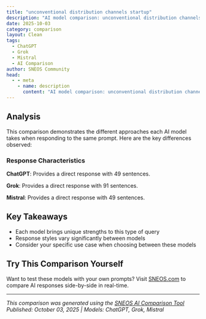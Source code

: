 ```yaml
---
title: "unconventional distribution channels startup"
description: "AI model comparison: unconventional distribution channels startup..."
date: 2025-10-03
category: comparison
layout: Clean
tags:
  - ChatGPT
  - Grok
  - Mistral
  - AI Comparison
author: SNEOS Community
head:
  - - meta
    - name: description
      content: "AI model comparison: unconventional distribution channels startup..."
---
```


<ChatComparison
  title="unconventional distribution channels startup"
  prompt="unconventional distribution channels startup"
  :responses='{"ChatGPT": "Sure! If you\u0027re looking to explore **unconventional distribution channels** for a startup, here are some ideas and strategies that can help differentiate your brand and reach customers in unique ways:\n\n### What Are Unconventional Distribution Channels?\nUnconventional distribution channels are alternative methods of delivering your product or service to customers that differ from traditional retail, wholesale, or direct sales approaches. These channels often leverage creativity, technology, partnerships, or new trends to tap into overlooked markets or customer segments.\n\n---\n\n## Unconventional Distribution Channels for Startups\n\n### 1. **Pop-Up Shops \u0026 Temporary Installations**\n- Set up short-term retail spaces in malls, events, or popular urban spots.\n- Creates buzz and urgency.\n- Great for testing new markets without long-term commitment.\n\n### 2. **Subscription Boxes \u0026 Curated Bundles**\n- Partner with existing subscription box services or create your own.\n- Reach niche audiences interested in curated experiences.\n- Good for products like food, beauty, gadgets, and lifestyle goods.\n\n### 3. **Social Media Shopping \u0026 Live Selling**\n- Use Instagram Shops, Facebook Marketplace, TikTok Shopping.\n- Host live streams where users can buy products directly.\n- Engage customers interactively.\n\n### 4. **Collaborations with Non-Competing Brands**\n- Bundle your product with complementary brands.\n- Cross-promote to each other\u2019s customers.\n- Example: A startup selling eco-friendly water bottles collaborates with a yoga apparel brand.\n\n### 5. **Experiential Marketing \u0026 Events**\n- Host workshops, classes, or events featuring your product.\n- Examples: cooking demos for food products, or fitness classes for wellness products.\n- Helps build community and loyalty.\n\n### 6. **Mobile Distribution Units**\n- Trailer trucks or bikes that bring your product directly to busy places or events.\n- Useful for food startups, cosmetics, or tech demos.\n- Can be used for guerrilla marketing campaigns.\n\n### 7. **Alternative Retail Spaces**\n- Place products in non-traditional venues like gyms, salons, offices, airports, or co-working spaces.\n- Reach customers where they already spend time.\n\n### 8. **In-App or Software Integration**\n- Embed your product or service inside other popular apps or platforms.\n- For example, a startup with a fitness tracker that integrates with major health apps.\n- Makes distribution seamless and adds value.\n\n### 9. **Affiliate \u0026 Influencer Networks**\n- Empower influencers or micro-influencers with exclusive products or unique codes.\n- Use affiliate marketing to incentivize distribution.\n- Expands reach through trusted voices.\n\n### 10. **Community \u0026 Peer-to-Peer Sharing**\n- Use a referral or ambassador program encouraging customers to distribute or resell.\n- Examples: Community groups, local meetups, or friend-based sharing.\n\n---\n\n## Tips for Selecting and Implementing Your Channels:\n- **Know your customer:** Choose channels where your target audience frequents or interacts.\n- **Test \u0026 Iterate:** Start small, measure success, and refine your approach.\n- **Create partnerships:** Leverage existing platforms or brands for mutual growth.\n- **Leverage technology:** Use digital tools to track sales and feedback from unconventional channels.\n- **Maintain brand experience:** Ensure the channel aligns with your brand voice and customer experience.\n\n---\n\nIf you want, I can help you brainstorm unconventional distribution channels tailored specifically to your startup\u2019s industry or product. Just let me know!", "Grok": "Starting a business with unconventional distribution channels can be an innovative way to reach customers, differentiate from competitors, and potentially reduce costs. Unconventional distribution channels refer to non-traditional methods of getting a product or service to the end consumer, often bypassing standard retail or online platforms. Below, I outline the concept, key strategies, and considerations for a startup leveraging unconventional distribution channels.\n\n---\n\n### **What Are Unconventional Distribution Channels?**\nThese are innovative or non-standard ways of delivering products or services to customers. Examples include:\n- **Direct-to-Consumer (DTC) Models**: Cutting out middlemen like retailers or distributors to sell directly via subscriptions, pop-up shops, or social media platforms.\n- **Community-Based Distribution**: Using local communities, influencers, or niche groups to distribute products.\n- **Crowdsourcing or Peer-to-Peer (P2P) Networks**: Leveraging users or independent agents to sell or distribute products (e.g., Tupperware\u0027s party model or modern P2P platforms like Airbnb).\n- **Experiential or Event-Based Channels**: Selling through immersive experiences, festivals, or temporary pop-up events.\n- **Partnerships with Non-Traditional Outlets**: Collaborating with unconventional partners, such as gyms, salons, or coworking spaces, to distribute products.\n- **Gamification or Viral Loops**: Encouraging users to distribute or promote products through rewards, referrals, or interactive campaigns.\n\n---\n\n### **Steps to Build a Startup with Unconventional Distribution Channels**\n\n#### 1. **Identify a Niche and Target Audience**\n - Focus on a specific customer segment that may not be well-served by traditional channels.\n - Research their behaviors, preferences, and pain points to understand where they congregate and how they make purchasing decisions.\n - Example: A startup selling eco-friendly personal care products might target environmentally conscious consumers through partnerships with yoga studios or zero-waste communities.\n\n#### 2. **Develop a Unique Value Proposition (UVP)**\n - Your unconventional distribution channel should tie into your UVP. For instance, if your channel is community-driven, emphasize trust, exclusivity, or local impact.\n - Example: A food startup could use a farm-to-table subscription model, delivering directly from local farmers to consumers, emphasizing freshness and sustainability.\n\n#### 3. **Choose an Unconventional Distribution Channel**\n - **Social Media Marketplaces or Influencer Networks**: Use platforms like Instagram or TikTok to sell directly through shoppable posts or influencer collaborations.\n - **Pop-Up Shops or Mobile Stores**: Create temporary or mobile retail experiences in high-traffic or unexpected locations (e.g., food trucks, pop-up boutiques in unusual venues).\n - **Subscription or Membership Models**: Deliver curated products or experiences to a loyal customer base on a recurring basis (e.g., wine clubs, mystery boxes).\n - **Non-Traditional Retail Partnerships**: Partner with unconventional locations like airports, universities, or fitness centers to place your products.\n - **Crowd-Powered Distribution**: Use a network of gig workers, micro-entrepreneurs, or community members to distribute products (similar to DoorDash or Avon).\n\n#### 4. **Test and Validate the Channel**\n - Run small-scale pilot programs to test the effectiveness of the distribution channel.\n - Gather feedback on customer acquisition costs (CAC), customer satisfaction, and scalability.\n - Example: A startup selling handmade jewelry might test a pop-up shop at a local festival to gauge interest before committing to a broader network of events.\n\n#### 5. **Leverage Technology and Data**\n - Use tech tools like CRM software, social media analytics, or geolocation services to optimize your distribution strategy.\n - Track customer behavior to refine your approach and personalize offerings.\n - Example: A startup distributing niche snacks via vending machines in coworking spaces could use data to determine high-demand locations and restock efficiently.\n\n#### 6. **Build Community and Trust**\n - Unconventional channels often rely on word-of-mouth and community engagement.\n - Focus on storytelling, transparency, and creating emotional connections with customers.\n - Example: A startup distributing artisanal coffee might host tasting events at local farmers\u0027 markets to build a loyal following.\n\n#### 7. **Scale Strategically**\n - Once validated, scale your distribution channel by expanding geographically, partnering with more unconventional outlets, or diversifying your approach.\n - Be cautious of overextending resources or diluting the uniqueness of your channel.\n - Example: A subscription-based startup might scale by partnering with complementary brands to offer bundled products after establishing a core customer base.\n\n---\n\n### **Examples of Startups Using Unconventional Distribution Channels**\n1. **Dollar Shave Club**:\n - **Channel**: Direct-to-consumer subscription model with viral marketing on social media.\n - **Why It Worked**: Bypassed traditional retail and built a brand through humor and convenience, delivering razors straight to customers\u2019 doors.\n2. **Warby Parker**:\n - **Channel**: Started with a \u201CHome Try-On\u201D program alongside an online-only model, later introducing pop-up shops and partnerships with boutiques.\n - **Why It Worked**: Made buying glasses experiential and convenient without relying on traditional eyewear stores.\n3. **Glossier**:\n - **Channel**: Leveraged Instagram and a community of beauty enthusiasts for word-of-mouth distribution, later adding pop-up experiences.\n - **Why It Worked**: Focused on customer feedback and built a cult following through social engagement rather than traditional advertising.\n4. **Farmgirl Flowers**:\n - **Channel**: Direct delivery of curated flower arrangements, initially through a bike messenger service in San Francisco.\n - **Why It Worked**: Cut out florist middlemen and created a personalized, sustainable delivery experience.\n\n---\n\n### **Challenges of Unconventional Distribution Channels for Startups**\n1. **Scalability Issues**:\n - Non-traditional channels may be difficult to scale compared to established retail or e-commerce platforms.\n - Solution: Start small, test rigorously, and build infrastructure gradually.\n2. **Higher Customer Acquisition Costs**:\n - Reaching niche audiences or building awareness for an unconventional model can be expensive initially.\n - Solution: Focus on organic growth through community building and referrals.\n3. **Logistical Complexities**:\n - Managing pop-ups, partnerships, or direct delivery can be operationally challenging.\n - Solution: Use technology (e.g., delivery apps, inventory management tools) to streamline operations.\n4. **Brand Perception Risks**:\n - Unconventional channels might confuse customers or lack the credibility of established platforms.\n - Solution: Invest in branding and storytelling to communicate the value of your approach.\n\n---\n\n### **Key Tips for Success**\n- **Stay Customer-Centric**: Design your distribution channel around customer convenience and delight.\n- **Experiment and Iterate**: Be willing to pivot if a channel isn\u2019t working as expected\u2014flexibility is key for startups.\n- **Build Partnerships**: Collaborate with businesses or communities that align with your brand to expand reach.\n- **Focus on Storytelling**: Use your unconventional channel as a unique selling point in your marketing narrative.\n- **Monitor Metrics**: Track key performance indicators (KPIs) like customer lifetime value (CLV), retention rates, and distribution costs.\n\n---\n\n### **Industries Ripe for Unconventional Distribution Channels**\n1. **Food and Beverage**: Farm-to-table deliveries, food trucks, or subscription meal kits.\n2. **Fashion and Beauty**: Pop-up shops, social media marketplaces, or stylist-led distribution.\n3. **Health and Wellness**: Partnerships with gyms, yoga studios, or wellness retreats for product placement.\n4. **Tech and Gadgets**: Crowdsourced distribution, tech meetups, or gamified referral programs.\n5. **Sustainable Products**: Community-driven models, zero-waste stores, or eco-friendly events.\n\n---\n\nBy focusing on creativity and customer needs, a startup leveraging unconventional distribution channels can carve out a unique market position. If you have a specific industry or product in mind, I can help brainstorm tailored distribution ideas or refine your strategy further! Let me know.", "Mistral": "Unconventional distribution channels can be a game-changer for startups looking to reach new markets, reduce costs, or differentiate themselves from competitors. Here are some innovative distribution strategies and channels that startups might consider:\n\n### 1. **Direct-to-Consumer (D2C) Models**\n - **Subscription Boxes:** Offer a curated selection of products delivered on a regular basis.\n - **Pop-Up Shops:** Temporary retail spaces that create a sense of urgency and exclusivity.\n - **Online Marketplaces:** Utilize platforms like Etsy, Amazon, or eBay to reach a broader audience.\n\n### 2. **Partnerships and Collaborations**\n - **Co-Branding:** Partner with complementary brands to create joint products or marketing campaigns.\n - **Influencer Marketing:** Collaborate with social media influencers to promote your products.\n - **Corporate Partnerships:** Team up with larger corporations for distribution through their established channels.\n\n### 3. **Community and Grassroots Marketing**\n - **Local Events:** Participate in local fairs, festivals, and community events to build a local customer base.\n - **Word-of-Mouth:** Encourage satisfied customers to refer their friends and family.\n - **User-Generated Content:** Leverage content created by your customers to promote your brand.\n\n### 4. **Technology-Driven Channels**\n - **Mobile Apps:** Develop a mobile app for direct sales and customer engagement.\n - **Social Commerce:** Use social media platforms like Instagram and Facebook for direct sales.\n - **Augmented Reality (AR) and Virtual Reality (VR):** Create immersive shopping experiences that allow customers to interact with products virtually.\n\n### 5. **Sustainable and Ethical Channels**\n - **Zero-Waste Stores:** Partner with stores that focus on reducing waste and promoting sustainability.\n - **Fair Trade Markets:** Sell through markets that emphasize fair trade practices.\n - **Eco-Friendly Packaging:** Use recyclable or biodegradable packaging to appeal to environmentally conscious consumers.\n\n### 6. **Niche and Specialty Channels**\n - **Specialty Retailers:** Target niche retailers that cater to specific interests or demographics.\n - **Artisan Markets:** Sell through markets that focus on handmade, artisanal products.\n - **Subscription Services:** Offer subscription-based services tailored to specific interests or needs.\n\n### 7. **Digital and Virtual Channels**\n - **Virtual Showrooms:** Create digital showrooms where customers can browse and purchase products.\n - **Live Streaming:** Use live streaming platforms to host virtual shopping events and product demos.\n - **Virtual Reality (VR) Stores:** Develop VR stores where customers can shop in a virtual environment.\n\n### 8. **Crowdfunding and Pre-Orders**\n - **Crowdfunding Platforms:** Use platforms like Kickstarter or Indiegogo to fund and distribute products.\n - **Pre-Order Campaigns:** Offer pre-order options to generate buzz and secure early sales.\n\n### 9. **Community-Based Distribution**\n - **Community Gardens:** Distribute products through community gardens or local farms.\n - **Local Co-Ops:** Partner with local cooperatives to reach community-minded consumers.\n - **Community Centers:** Use community centers as distribution points for local products.\n\n### 10. **Experiential Marketing**\n - **Interactive Installations:** Create interactive installations that engage customers and promote your brand.\n - **Pop-Up Experiences:** Host pop-up experiences that offer unique, memorable interactions with your products.\n - **Event Sponsorships:** Sponsor events that align with your brand values and target audience.\n\n### 11. **B2B Channels**\n - **Corporate Gifting:** Offer corporate gifting options for businesses looking to reward employees or clients.\n - **Wholesale Partnerships:** Partner with wholesalers to distribute your products to retailers.\n - **Industry Trade Shows:** Participate in industry-specific trade shows to reach business customers.\n\n### 12. **Emerging Technologies**\n - **Blockchain:** Use blockchain technology for transparent and secure supply chain management.\n - **AI and Machine Learning:** Implement AI-driven personalization and recommendation engines to enhance customer experience.\n - **IoT:** Utilize Internet of Things (IoT) devices for real-time inventory management and customer engagement.\n\nBy exploring these unconventional distribution channels, startups can tap into new markets, build stronger customer relationships, and stand out in a crowded marketplace."}' 
  published-date="20:38"
/>

## Analysis

This comparison demonstrates the different approaches each AI model takes when responding to the same prompt. Here are the key differences observed:

### Response Characteristics

**ChatGPT**: Provides a direct response with 49 sentences. 

**Grok**: Provides a direct response with 91 sentences. 

**Mistral**: Provides a direct response with 49 sentences. 

## Key Takeaways

- Each model brings unique strengths to this type of query
- Response styles vary significantly between models
- Consider your specific use case when choosing between these models

## Try This Comparison Yourself

Want to test these models with your own prompts? Visit [SNEOS.com](https://sneos.com) to compare AI responses side-by-side in real-time.

---

*This comparison was generated using the [SNEOS AI Comparison Tool](https://sneos.com)*
*Published: October 03, 2025 | Models: ChatGPT, Grok, Mistral*
